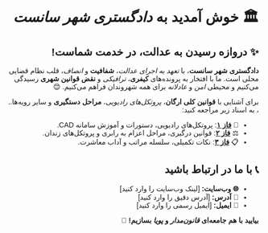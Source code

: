 <div dir="rtl" style="text-align: right; font-family: 'Vazir', 'Arial', sans-serif;">

# 🏛️ **خوش آمدید به _دادگستری شهر سانست_**

## ✨ **دروازه رسیدن به عدالت، در خدمت شماست!**

**دادگستری شهر سانست**، با *_تعهد به اجرای عدالت_*، **شفافیت** و *انصاف*، قلب نظام قضایی محلی است. ما با افتخار به پرونده‌های **کیفری**، *ترافیکی* و **نقض قوانین شهری** رسیدگی می‌کنیم و محیطی _امن_ و _عادلانه_ برای همه شهروندان فراهم می‌کنیم. 😊  

برای آشنایی با **قوانین کلی ارگان**، *پروتکل‌های رادیویی*، **مراحل دستگیری** و سایر رویه‌ها.. ، به اسناد زیر مراجعه کنید:  
- 📜 [**فاز ۱**](Job/Phase1.md): پروتکل‌های رادیویی، دستورات و آموزش سامانه CAD.  
- ⚖️ [**فاز ۲**](Job/Phase2.md): قوانین درگیری، مراحل اعزام به رابری و پروتکل‌های زندان.  
- 📋 [**فاز ۳**](Job/Phase3.md): نکات تکمیلی، سلسله مراتب و آداب معاشرت.  

## 📞 **با ما در ارتباط باشید**  
- **🌐 وب‌سایت:** [لینک وب‌سایت را وارد کنید]  
- **📍 آدرس:** [آدرس دقیق را وارد کنید]  
- **📧 ایمیل:** [ایمیل رسمی را وارد کنید]  

**بیایید با هم جامعه‌ای _قانون‌مدار_ و _پویا_ بسازیم!** 💪

</div>
